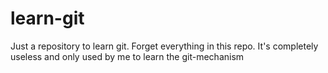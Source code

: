 # learn-git
Just a repository to learn git. 
Forget everything in this repo. 
It's completely useless and only used by me to learn the git-mechanism
